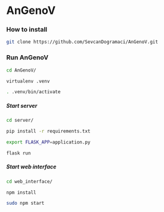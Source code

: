 # AnGenoV

### How to install

```bash
git clone https://github.com/SevcanDogramaci/AnGenoV.git
```
### Run AnGenoV

```bash
cd AnGenoV/

virtualenv .venv

. .venv/bin/activate
```

##### Start server

```bash
cd server/

pip install -r requirements.txt

export FLASK_APP=application.py

flask run
```

##### Start web interface

```bash
cd web_interface/

npm install

sudo npm start
```
